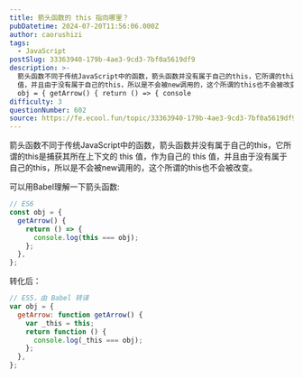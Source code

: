 ```yaml
---
title: 箭头函数的 this 指向哪⾥？
pubDatetime: 2024-07-20T11:56:06.000Z
author: caorushizi
tags:
  - JavaScript
postSlug: 33363940-179b-4ae3-9cd3-7bf0a5619df9
description: >-
  箭头函数不同于传统JavaScript中的函数，箭头函数并没有属于⾃⼰的this，它所谓的this是捕获其所在上下⽂的 this 值，作为⾃⼰的 this
  值，并且由于没有属于⾃⼰的this，所以是不会被new调⽤的，这个所谓的this也不会被改变。 可以⽤Babel理解⼀下箭头函数: // ES6 const
  obj = { getArrow() { return () => { console
difficulty: 3
questionNumber: 602
source: https://fe.ecool.fun/topic/33363940-179b-4ae3-9cd3-7bf0a5619df9
---
```


箭头函数不同于传统JavaScript中的函数，箭头函数并没有属于⾃⼰的this，它所谓的this是捕获其所在上下⽂的 this 值，作为⾃⼰的 this 值，并且由于没有属于⾃⼰的this，所以是不会被new调⽤的，这个所谓的this也不会被改变。

可以⽤Babel理解⼀下箭头函数:

```js
// ES6
const obj = {
  getArrow() {
    return () => {
      console.log(this === obj);
    };
  },
};
```

转化后：

```js
// ES5，由 Babel 转译
var obj = {
  getArrow: function getArrow() {
    var _this = this;
    return function () {
      console.log(_this === obj);
    };
  },
};
```
